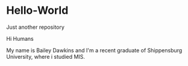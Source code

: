 # Hello-World
Just another repository

Hi Humans

My name is Bailey Dawkins and I'm a recent graduate of Shippensburg University, where i studied MIS. 
